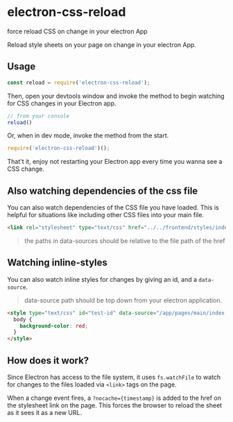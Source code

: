 # electron-css-reload
force reload CSS on change in your electron App

Reload style sheets on your page on change in your electron App.

## Usage

```javascript
const reload = require('electron-css-reload');
```

Then, open your devtools window and invoke the method to begin watching for CSS changes in your Electron app.

```javascript
// from your console
reload()
```

Or, when in dev mode, invoke the method from the start.

```javascript
require('electron-css-reload')();
```

That't it, enjoy not restarting your Electron app every time you wanna see a CSS change.

## Also watching dependencies of the css file

You can also watch dependencies of the CSS file you have loaded. This is helpful for situations like including other CSS files into your main file.


```html
<link rel="stylesheet" type="text/css" href="../../frontend/styles/index.css" data-source="fonts.css,animations.css"/>
```

> the paths in data-sources should be relative to the file path of the href

## Watching inline-styles

You can also watch inline styles for changes by giving an id, and a ```data-source```.


> data-source path should be top down from your electron application.

```html
<style type="text/css" id="test-id" data-source="/app/pages/main/index.html">
  body {
    background-color: red;
  }
</style>
```

## How does it work?

Since Electron has access to the file system, it uses ```fs.watchFile``` to watch for changes to the files loaded via ```<link>``` tags on the page.

When a change event fires, a ```?nocache={timestamp}``` is added to the href on the stylesheet link on the page.
This forces the browser to reload the sheet as it sees it as a new URL.
